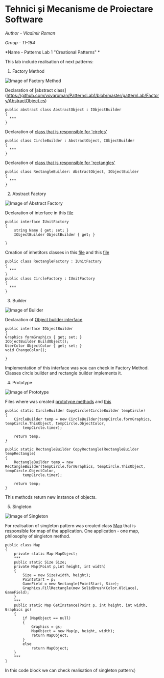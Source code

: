 # Tehnici și Mecanisme de Proiectare Software

*Author - Vladimir Roman*

*Group - TI-164*

*Name - Patterns Lab 1 "Creational Patterns" *

This lab include realisation of next patterns: 
1. Factory Method 

![Image of Factory Method](https://refactoring.guru/images/patterns/cards/factory-method-mini-2x.png)

Declaration of [abstract class] (https://github.com/vovaroman/PatternsLab1/blob/master/patternLab/Factory/AbstractObject.cs)
```
public abstract class AbstractObject : IObjectBuilder
{
  ***
}
```

Declaration of [class that is responsible for 'circles'](https://github.com/vovaroman/PatternsLab1/blob/master/patternLab/Factory/Circle/CircleBuilder.cs)
```
public class CircleBuilder : AbstractObject, IObjectBuilder
{
  ***
}
```
Declaration of [class that is responsible for 'rectangles'](https://github.com/vovaroman/PatternsLab1/blob/master/patternLab/Factory/Rectangle/RectangleBuilder.cs)

```
public class RectangleBuilder: AbstractObject, IObjectBuilder
{
  ***
}
```

2. Abstract Factory

![Image of Abstract Factory](https://refactoring.guru/images/patterns/cards/abstract-factory-mini-2x.png)

Declaration of interface in this [file](https://github.com/vovaroman/PatternsLab1/blob/master/patternLab/Factory/IUnitFactory.cs)
```
public interface IUnitFactory
{
    string Name { get; set; }
    IObjectBuilder ObjectBuilder { get; }       

}
```

Creation of inhetitors classes in this [file](https://github.com/vovaroman/PatternsLab1/blob/master/patternLab/Factory/CircleFactory.cs) and this [file](https://github.com/vovaroman/PatternsLab1/blob/master/patternLab/Factory/RectangleFactory.cs)

```
public class RectangleFactory : IUnitFactory
{
  ***
}
public class CircleFactory : IUnitFactory
{
  ***
}
```


3. Builder

![Image of Builder](https://refactoring.guru/images/patterns/cards/factory-method-mini-2x.png)

Declaration of [Object builder interface](https://github.com/vovaroman/PatternsLab1/blob/master/patternLab/Factory/IObjectBuilder.cs)
```
public interface IObjectBuilder
{       
Graphics formGraphics { get; set; }
IObjectBuilder BuildObject();
UserColor ObjectColor { get; set; }
void ChangeColor();

}
```

Implementation of this interface was you can check in Factory Method.
Classes circle builder and rectangle builder implements it.

4. Prototype

![Image of Prototype](https://refactoring.guru/images/patterns/cards/factory-method-mini-2x.png)

Files where was created [prototype methods](https://github.com/vovaroman/PatternsLab1/blob/master/patternLab/Factory/Circle/CircleBuilder.cs)
and [this](https://github.com/vovaroman/PatternsLab1/blob/master/patternLab/Factory/Rectangle/RectangleBuilder.cs)

```
public static CircleBuilder CopyCircle(CircleBuilder tempCircle)
{
    CircleBuilder temp = new CircleBuilder(tempCircle.formGraphics, tempCircle.ThisObject, tempCircle.ObjectColor,
        tempCircle.timer);

    return temp;
}

public static RectangleBuilder CopyRectangle(RectangleBuilder tempRectangle)
{
    RectangleBuilder temp = new RectangleBuilder(tempCircle.formGraphics, tempCircle.ThisObject, tempCircle.ObjectColor,
        tempCircle.timer);

    return temp;
}
```
This methods return new instance of objects.


5. Singleton 

![Image of Singleton](https://refactoring.guru/images/patterns/cards/factory-method-mini-2x.png)

For realisation of singleton pattern was created class [Map](https://github.com/vovaroman/PatternsLab1/blob/master/patternLab/Map/Map.cs) that is responsible for map of the application.
One application - one map, philosophy of singleton method.


```
public class Map
{
    private static Map MapObject;
    ***
    public static Size Size;
    private Map(Point p,int height, int width)
    {
        Size = new Size(width, height);
        PointStart = p;
        GameField = new Rectangle(PointStart, Size);
        Graphics.FillRectangle(new SolidBrush(Color.OldLace), GameField);
    }
    ***
    public static Map GetInstance(Point p, int height, int width, Graphics gs)
    {
        if (MapObject == null)
        {
            Graphics = gs;
            MapObject = new Map(p, height, width);
            return MapObject;
        }
        else
            return MapObject;
    }
    ***
}
```

In this code block we can check realisation of singleton pattern:)
